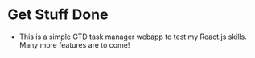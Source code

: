 # Get Stuff Done 

- This is a simple GTD task manager webapp to test my React.js skills. Many more features are to come!